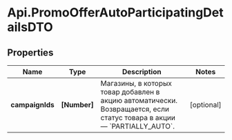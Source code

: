 # Api.PromoOfferAutoParticipatingDetailsDTO

## Properties

Name | Type | Description | Notes
------------ | ------------- | ------------- | -------------
**campaignIds** | **[Number]** | Магазины, в которых товар добавлен в акцию автоматически.  Возвращается, если статус товара в акции — &#x60;PARTIALLY_AUTO&#x60;.  | [optional] 


